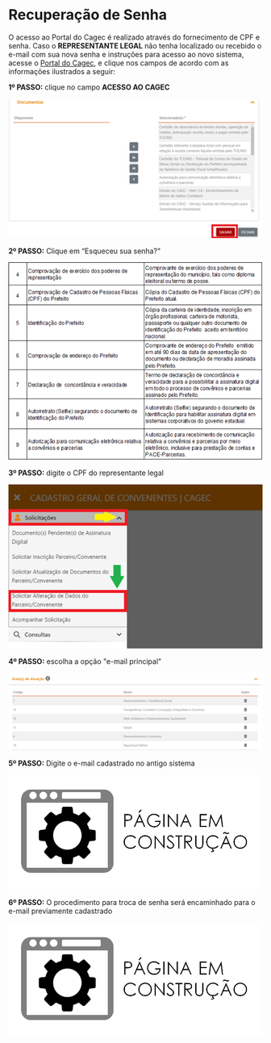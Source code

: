 # Recuperação de Senha

O acesso ao Portal do Cagec é realizado através do fornecimento de CPF e senha. Caso o **REPRESENTANTE LEGAL** não tenha localizado ou recebido o e-mail com sua nova senha e instruções para acesso ao novo sistema, acesse o [Portal do Cagec](WWW.PORTALCAGEC.MG.GOV.BR), e clique nos campos de acordo com as informações ilustrados a seguir:

**1º PASSO:** clique no campo **ACESSO AO CAGEC**

![](../.gitbook/assets/image%20%2872%29.png)

**2º PASSO:** Clique em “Esqueceu sua senha?"

![](../.gitbook/assets/image%20%2816%29.png)

**3º PASSO:** digite o CPF do representante legal

![](../.gitbook/assets/image%20%2856%29.png)

**4º PASSO:** escolha a opção "e-mail principal"

![](../.gitbook/assets/image%20%2849%29.png)

**5º PASSO:** Digite o e-mail cadastrado no antigo sistema

![](../.gitbook/assets/image%20%2811%29.png)

**6º PASSO:** O procedimento para troca de senha será encaminhado para o e-mail previamente cadastrado

![](../.gitbook/assets/image%20%286%29.png)

